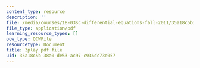 ```yaml
---
content_type: resource
description: ''
file: /media/courses/18-03sc-differential-equations-fall-2011/35a18c5b38a0de53ac97c936dc73d057_tVzaX9u6YAE.pdf
file_type: application/pdf
learning_resource_types: []
ocw_type: OCWFile
resourcetype: Document
title: 3play pdf file
uid: 35a18c5b-38a0-de53-ac97-c936dc73d057
---
```

